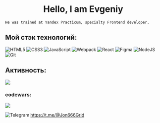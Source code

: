 <h1 align="center">Hello, I am Evgeniy</h1>

```
He was trained at Yandex Practicum, specialty Frontend developer.
```

## Мой стэк технологий:
![HTML5](https://img.shields.io/badge/html5-%23E34F26.svg?style=for-the-badge&logo=html5&logoColor=white)
![CSS3](https://img.shields.io/badge/css3-%231572B6.svg?style=for-the-badge&logo=css3&logoColor=white)
![JavaScript](https://img.shields.io/badge/javascript-%23323330.svg?style=for-the-badge&logo=javascript&logoColor=%23F7DF1E)
![Webpack](https://img.shields.io/badge/webpack-%238DD6F9.svg?style=for-the-badge&logo=webpack&logoColor=black)
![React](https://img.shields.io/badge/react-%2320232a.svg?style=for-the-badge&logo=react&logoColor=%2361DAFB)
![Figma](https://img.shields.io/badge/figma-%23F24E1E.svg?style=for-the-badge&logo=figma&logoColor=white)
![NodeJS](https://img.shields.io/badge/node.js-6DA55F?style=for-the-badge&logo=node.js&logoColor=white)
![Git](https://img.shields.io/badge/git-%23F05033.svg?style=for-the-badge&logo=git&logoColor=white)

## Активность:
![](https://github-profile-summary-cards.vercel.app/api/cards/profile-details?username=Jon666Grid&daniilshat&theme=solarized_dark)

### codewars:
[![](https://www.codewars.com/users/Jon666Grid/badges/small)](https://www.codewars.com/users/Jon666Grid)

![Telegram](https://img.shields.io/badge/Telegram-2CA5E0?style=for-the-badge&logo=telegram&logoColor=white) https://t.me/@Jon666Grid
